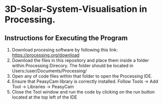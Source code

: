 # 3D-Solar-System-Visualisation in Processing.

## Instructions for Executing the Program

1. Download procesing software by following this link: https://processing.org/download
2. Download the files in this repository and place them inside a folder within Processing Direcory.
   The folder should be located in Users:/user/Documents/Processing/
3. Open any of code files within that folder to open the Processing IDE.
4. Ensure that PeasyCam library is correctly installed. Follow Tools -> Add Tool -> Libraries -> PeasyCam
5. Close the Tool window and run the code by clicking on the run button located at the top left of the IDE
